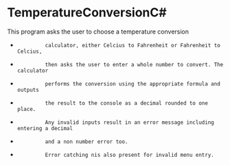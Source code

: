 # TemperatureConversionC#

This program asks the user to choose a temperature conversion
 *              calculator, either Celcius to Fahrenheit or Fahrenheit to Celcius,
 *              then asks the user to enter a whole number to convert. The calculator
 *              performs the conversion using the appropriate formula and outputs
 *              the result to the console as a decimal rounded to one place. 
 *              Any invalid inputs result in an error message including entering a decimal 
 *              and a non number error too.
 *              Error catching nis also present for invalid menu entry.
